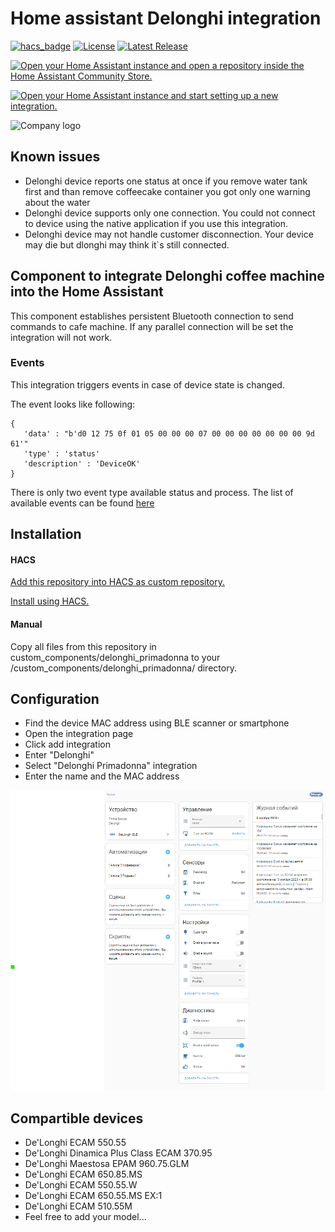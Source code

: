 # Home assistant Delonghi integration

[![hacs_badge](https://img.shields.io/badge/HACS-Custom-41BDF5.svg?style=for-the-badge)](https://github.com/hacs/integration)
[![License](https://img.shields.io/github/license/Arbuzov/home_assistant_delonghi_primadonna?style=for-the-badge)](https://github.com/Arbuzov/home_assistant_delonghi_primadonna/blob/master/LICENSE)
[![Latest Release](https://img.shields.io/github/v/release/Arbuzov/home_assistant_delonghi_primadonna?style=for-the-badge)](https://github.com/Arbuzov/home_assistant_delonghi_primadonna/releases)


[![Open your Home Assistant instance and open a repository inside the Home Assistant Community Store.](https://my.home-assistant.io/badges/hacs_repository.svg)](https://my.home-assistant.io/redirect/hacs_repository/?owner=Arbuzov&repository=home_assistant_delonghi_primadonna&category=integration)


[![Open your Home Assistant instance and start setting up a new integration.](https://my.home-assistant.io/badges/config_flow_start.svg)](https://my.home-assistant.io/redirect/config_flow_start/?domain=home_assistant_delonghi_primadonna)

![Company logo](https://brands.home-assistant.io/delonghi_primadonna/logo.png)

## Known issues

* Delonghi device reports one status at once if you remove water tank first and than remove coffeecake container you got only one warning about the water
* Delonghi device supports only one connection. You could not connect to device using the native application if you use this integration.
* Delonghi device may not handle customer disconnection. Your device may die but dlonghi may think it`s still connected.

## Component to integrate Delonghi coffee machine into the Home Assistant

This component establishes persistent Bluetooth connection to send commands to cafe machine. If any parallel connection will be set the integration will not work.
### Events

This integration triggers events in case of device state is changed.

The event looks like following:

```
{
   'data' : "b'd0 12 75 0f 01 05 00 00 00 07 00 00 00 00 00 00 00 9d 61'"
   'type' : 'status'
   'description' : 'DeviceOK'
}
```
There is only two event type available status and process. The list of available events can be found [here](./custom_components/delonghi_primadonna/device.py#L69)

## Installation

#### HACS
[Add this repository into HACS as custom repository.](https://hacs.xyz/docs/faq/custom_repositories/)

[Install using HACS.](https://hacs.xyz/docs/navigation/overview)

#### Manual
Copy all files from this repository in custom_components/delonghi_primadonna to your <config directory>/custom_components/delonghi_primadonna/ directory.

## Configuration

* Find the device MAC address using BLE scanner or smartphone
* Open the integration page
* Click add integration
* Enter "Delonghi"
* Select "Delonghi Primadonna" integration
* Enter the name and the MAC address

![Charts](./images/image.png)


## Compartible devices

* De'Longhi ECAM 550.55
* De'Longhi Dinamica Plus Class ECAM 370.95
* De'Longhi Maestosa EPAM 960.75.GLM
* De'Longhi ECAM 650.85.MS
* De'Longhi ECAM 550.55.W
* De'Longhi ECAM 650.55.MS EX:1
* De'Longhi ECAM 510.55M
* Feel free to add your model...
